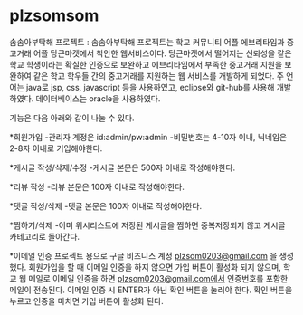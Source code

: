 # plzsomsom

솜솜아부탁해 프로젝트
: 솜솜아부탁해 프로젝트는 학교 커뮤니티 어플 에브리타임과 중고거래 어플 당근마켓에서 착안한 웹서비스이다.
당근마켓에서 떨어지는 신뢰성을 같은 학교 학생이라는 확실한 인증으로 보완하고 에브리타임에서 부족한 중고거래 지원을 보완하여
같은 학교 학우들 간의 중고거래를 지원하는 웹 서비스를 개발하게 되었다.
주 언어는 java로 jsp, css, javascript 등을 사용하였고, eclipse와 git-hub를 사용해 개발하였다. 데이터베이스는 oracle을 사용하였다.


기능은 다음 아래와 같이 나눌 수 있다.

*회원가입
-관리자 계정은 id:admin/pw:admin
-비밀번호는 4-10자 이내, 닉네임은 2-8자 이내로 기입해야한다. 

*게시글 작성/삭제/수정
-게시글 본문은 500자 이내로 작성해야한다. 

*리뷰 작성
-리뷰 본문은 100자 이내로 작성해야한다. 

*댓글 작성/삭제
-댓글 본문은 100자 이내로 작성해야한다. 

*찜하기/삭제
-이미 위시리스트에 저장된 게시글을 찜하면 중복저장되지 않고 게시글 카테고리로 돌아간다.

*이메일 인증
프로젝트 용으로 구글 비즈니스 계정 plzsom0203@gmail.com 을 생성했다. 
회원가입을 할 때 이메일 인증을 하지 않으면 가입 버튼이 활성화 되지 않으며,
학교 웹 메일로 이메일 인증을 하면 plzsom0203@gmail.com에서 
인증번호를 포함한 메일이 전송된다. 
이메일 인증 시 ENTER가 아닌 확인 버튼을 눌러야 한다. 
확인 버튼을 누르고 인증을 마치면 가입 버튼이 활성화 된다.
